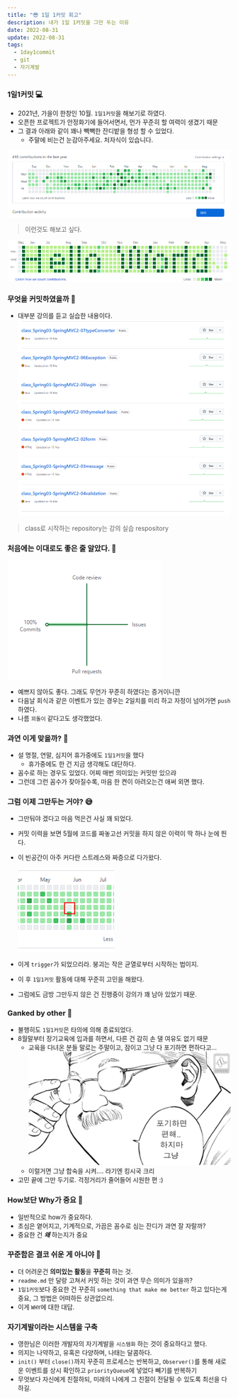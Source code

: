 ```yaml
---
title: "😎 1일 1커밋 회고"
description: 내가 1일 1커밋을 그만 두는 이유
date: 2022-08-31
update: 2022-08-31
tags:
  - 1day1commit
  - git
  - 자기계발
---
```


### 1일1커밋 💻
 - 2021년, 가을이 한창인 10월. ```1일1커밋```을 해보기로 하였다.
 - 오픈한 프로젝트가 안정화기에 들어서면서, 먼가 꾸준히 할 여력이 생겼기 때문
 - 그 결과 아래와 같이 꽤나 빽빽한 잔디밭을 형성 할 수 있었다.
    + 주말에 비는건 눈감아주세요. 처자식이 있습니다.
 
 ![1day 1commit result](1day1commit_result.png)
  > 이런것도 해보고 싶다.

 ![hello world](helloworld.png)

### 무엇을 커밋하였을까 🚀
 - 대부분 강의를 듣고 실습한 내용이다.
 ![git_repository](git_repository.png)
 > class로 시작하는 repository는 강의 실습 respository

### 처음에는 이대로도 좋은 줄 알았다. 🤣
![activity](activity.png)
 - 예쁘지 않아도 좋다. 그래도 무언가 꾸준히 하였다는 증거이니깐
 - 다음날 회식과 같은 이벤트가 있는 경우는 2일치를 미리 하고 자정이 넘어가면 ```push``` 하였다.
 - 나름 ```꾀돌이``` 같다고도 생각했었다.
 
 ### 과연 이게 맞을까? 🤔
 - 설 명절, 연말, 심지어 휴가중에도 ```1일1커밋```을 했다
   * 휴가중에도 한 건 지금 생각해도 대단하다.
 - 꼼수로 하는 경우도 있었다. 어찌 매번 의미있는 커밋만 있으랴
 - 그런데 그런 꼼수가 잦아질수록, 마음 한 켠이 아려오는건 애써 외면 했다.

### 그럼 이제 그만두는 거야? 😅
 - 그만둬야 겠다고 마음 먹은건 사실 꽤 되었다.
 - 커밋 이력을 보면 5월에 코드를 짜놓고선 커밋을 하지 않은 이력이 딱 하나 눈에 띈다.
 - 이 빈공간이 아주 커다란 스트레스와 짜증으로 다가왔다.

   ![crack](crack.png)
 - 이게 ```trigger```가 되었으리라. 붕괴는 작은 균열로부터 시작하는 법이지.
 - 이 후 ```1일1커밋``` 활동에 대해 꾸준히 고민을 해왔다.
 - 그럼에도 금방 그만두지 않은 건 진행중이 강의가 꽤 남아 있었기 때문.

### Ganked by other 🦈
 - 불행히도 ```1일1커밋```은 타의에 의해 종료되었다.
 - 8월말부터 장기교육에 입과를 하면서, 다른 건 감히 손 댈 여유도 없기 때문
    * 교육을 다녀온 분들 말로는 주말이고, 잠이고 그냥 다 포기하면 편하다고...
![giveup](giveup.jpg)
    * 이럴거면 그냥 합숙을 시켜.... 라기엔 킹시국 크리
 - 고민 끝에 그만 두기로. 걱정거리가 줄어들어 시원한 편 :)

### How보단 Why가 중요 🧐
 - 일반적으로 how가 중요하다.
 - 초심은 옅어지고, 기계적으로, 가끔은 꼼수로 심는 잔디가 과연 잘 자랄까?
 - 중요한 건 ***왜*** 하는지가 중요

### 꾸준함은 결코 쉬운 게 아니야 🥴
 - 더 어려운건 **의미있는 활동**을 **꾸준히** 하는 것.
 - ```readme.md``` 만 달랑 고쳐서 커밋 하는 것이 과연 무슨 의미가 있을까?
 - ```1일1커밋```보다 중요한 건 꾸준히 ```something that make me better``` 하고 있다는게 중요, 그 방법은 어떠하든 상관없으리.
 - 이게 ```WHY```에 대한 대답.
 
### 자기계발이라는 시스템을 구축 
 - 영한님은 이러한 개발자의 자기계발을 ```시스템화``` 하는 것이 중요하다고 했다.
 - 의지는 나약하고, 유혹은 다양하며, 나태는 달콤하다.
 - ```init()``` 부터 ```close()```까지 꾸준히 프로세스는 반복하고,  ```Observer()```를 통해 새로운 이벤트를 상시 확인하고 ```priorityQueue```에 넣었다 빼기를 반복하기
 - 무엇보다 자신에게 친절하되, 미래의 나에게 그 친절이 전달될 수 있도록 최선을 다하길.